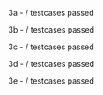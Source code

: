 3a - / testcases passed

3b - / testcases passed

3c - / testcases passed

3d - / testcases passed

3e - / testcases passed
